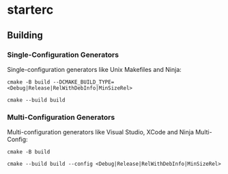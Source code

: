 # starterc

## Building

### Single-Configuration Generators

Single-configuration generators like Unix Makefiles and Ninja:

```cmake -B build --DCMAKE_BUILD_TYPE=<Debug|Release|RelWithDebInfo|MinSizeRel>```

```cmake --build build```

### Multi-Configuration Generators

Multi-configuration generators like Visual Studio, XCode and Ninja Multi-Config:

```cmake -B build```

```cmake --build build --config <Debug|Release|RelWithDebInfo|MinSizeRel>```

